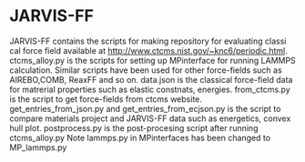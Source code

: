 # JARVIS-FF

JARVIS-FF contains the scripts for making repository for evaluating classi cal force field available at http://www.ctcms.nist.gov/~knc6/periodic.html.
ctcms_alloy.py is the scripts for setting up MPinterface for running LAMMPS calculation. Similar scripts have been used for other force-fields such as AIREBO,COMB, ReaxFF and so on.
data.json is the classical force-field data for matrerial properties such as elastic constnats, energies.
from_ctcms.py is the script to get force-fields from ctcms website.
get_entries_from_json.py and get_entries_from_ecjson.py is the script to compare materials project and JARVIS-FF data such as energetics, convex hull plot.
postprocess.py is the post-procesing script after running ctcms_alloy.py
Note lammps.py in MPinterfaces has been changed to MP_lammps.py
